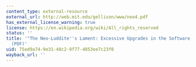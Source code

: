 ```yaml
---
content_type: external-resource
external_url: http://web.mit.edu/gellison/www/neo4.pdf
has_external_license_warning: true
license: https://en.wikipedia.org/wiki/All_rights_reserved
status: ''
title: '"The Neo-Luddite''s Lament: Excessive Upgrades in the Software Industry."
  (PDF)'
uid: 75ed9a74-9e31-48c2-9f77-4853ee7c23f0
wayback_url: ''
---
```

